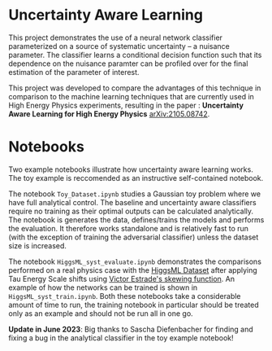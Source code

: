 # Uncertainty Aware Learning
This project demonstrates the use of a neural network classifier parameterized on a source of systematic uncertainty – a nuisance parameter. The classifier learns a conditional decision function such that its dependence on the nuisance paramter can be profiled over for the final estimation of the parameter of interest. 

This project was developed to compare the advantages of this technique in comparison to the machine learning techniques that are currently used in High Energy Physics experiments, resulting in the paper : **Uncertainty Aware Learning for High Energy Physics** [arXiv:2105.08742](https://arxiv.org/abs/2105.08742).

# Notebooks
Two example notebooks illustrate how uncertainty aware learning works. The toy example is reccomended as an instructive self-contained notebook.

The notebook `Toy_Dataset.ipynb` studies a Gaussian toy problem where we have full analytical control. The baseline and uncertainty aware classifiers require no training as their optimal outputs can be calculated analytically. The notebook is generates the data, defines/trains the models and performs the evaluation. It therefore works standalone and is relatively fast to run (with the exception of training the adversarial classifier) unless the dataset size is increased.

The notebook `HiggsML_syst_evaluate.ipynb` demonstrates the comparisons performed on a real physics case with the  [HiggsML Dataset](http://opendata.cern.ch/record/328) after applying Tau Energy Scale shifts using [Victor Estrade's skewing function](https://doi.org/10.5281/zenodo.1887847).  An example of how the networks can be trained is shown in `HiggsML_syst_train.ipynb`. Both these notebooks take a considerable amount of time to run, the training notebook in particular should be treated only as an example and should not be run all in one go.

**Update in June 2023**: Big thanks to Sascha Diefenbacher for finding and fixing a bug in the analytical classifier in the toy example notebook!
